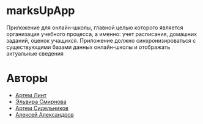 # marksUpApp

Приложение для онлайн-школы, главной целью которого является организация учебного процесса, а именно: учет расписания, домашних заданий, оценок учащихся. Приложение должно синхронизироваться с существующими базами данных онлайн-школы и отображать актуальные сведения

# Авторы

- [Артем Линт](https://github.com/naburnm8)
- [Эльвира Смирнова]()
- [Артем Сидельников]()
- [Алексей Александров](https://github.com/AleksandrovAleksey)
